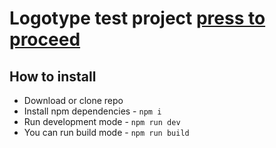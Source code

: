 # Logotype test project [press to proceed](https://logotype.vercel.app/)

## How to install
- Download or clone repo
- Install npm dependencies - `npm i`
- Run development mode - `npm run dev`
- You can run build mode - `npm run build`